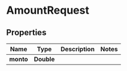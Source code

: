 

# AmountRequest


## Properties

| Name | Type | Description | Notes |
|------------ | ------------- | ------------- | -------------|
|**monto** | **Double** |  |  |



